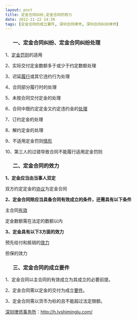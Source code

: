 ```yaml
---
layout: post
title: 定金合同纠纷,定金合同的效力
date: 2012-11-22 14:39
tags: [定金合同的成立要件, 深圳合同律师, 深圳合同纠纷律师]
---
```

<ol>
<h3>一、定金合同纠纷、定金合同纠纷处理</h3>
</ol>
1、<a href="http://h.lvshiminglu.com/law/116.html">定金罚则</a>的适用

2、实际交付定金数额多于或少于约定数额处理

3、迟延<a href="http://h.lvshiminglu.com/law/724.html">履行</a>或其它违约行为处理

4、合同部分履行时的处理

5、未按合同交付定金的处理

6、合同中既约定定金又约定违约金的<a href="http://h.lvshiminglu.com/law/709.html">处理</a>

7、订约定金的处理

8、解约定金的处理

9、不适用定金罚则<a href="http://h.lvshiminglu.com/law/689.html">情形</a>

10、第三人的过错导致合同不能履行适用定金罚则
<ol>
<h3>二、定金合同的效力</h3>
</ol>
<strong>1、定金应当由当事人双定</strong>

双方约定定金的<a href="http://h.lvshiminglu.com/law/672.html">协议</a>为定金合同

<strong>2、定金合同除应当具备合同有效成立的条件，还需具有以下条件</strong>

主合同<a href="http://h.lvshiminglu.com/law/525.html">有效</a>

定金数额需在法定的数额以内

<strong>3、定金具有以下3方面的效力</strong>

预先给付和抵销的<a href="http://h.lvshiminglu.com/law/900.html">效力</a>

担保的效力
<ol>
<h3>三、定金合同的成立要件</h3>
</ol>
1、定金合同以主合同的有效成立为其成立的必要前提。

2、定金合同需以定金的交付为成立<a href="http://h.lvshiminglu.com/law/858.html">要件</a>。

3、定金合同需以货币为标的且不能超过法定限额。

<a href="http://h.lvshiminglu.com/">深圳律师事务所</a>：<a href="http://h.lvshiminglu.com/">http://h.lvshiminglu.com/</a>

